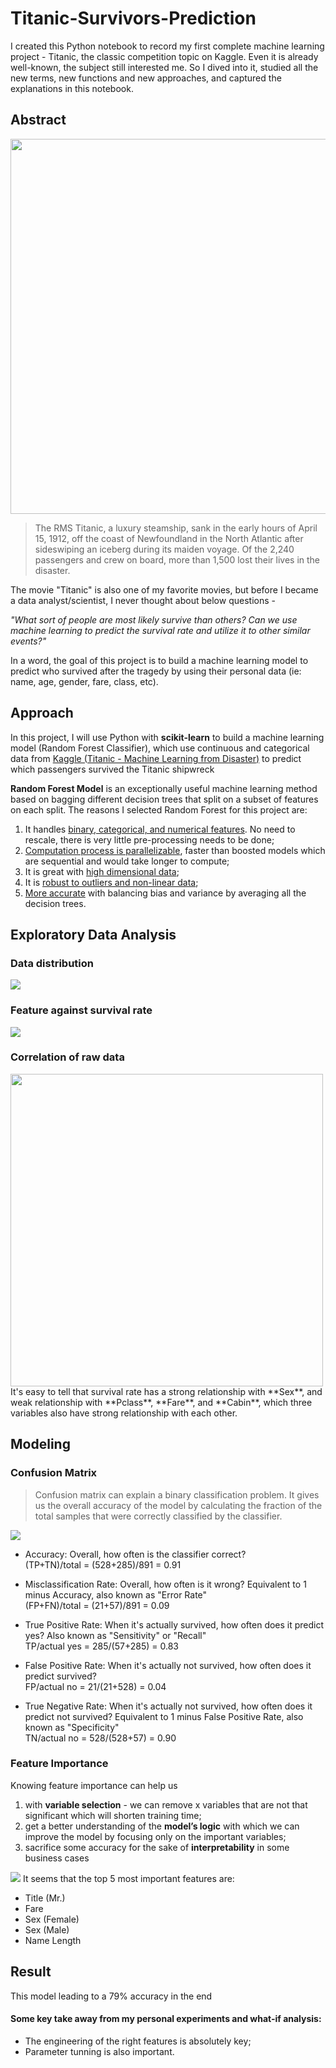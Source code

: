 # Titanic-Survivors-Prediction
I created this Python notebook to record my first complete machine learning project - Titanic, the classic competition topic on Kaggle. Even it is already well-known, the subject still interested me. So I dived into it, studied all the new terms, new functions and new approaches, and captured the explanations in this notebook.

## Abstract
<img src="https://static.timesofisrael.com/atlantajewishtimes/uploads/2022/03/DT6RD9.jpg" width="600">

> The RMS Titanic, a luxury steamship, sank in the early hours of April 15, 1912, off the coast of Newfoundland in the North Atlantic after sideswiping an iceberg during its maiden voyage. Of the 2,240 passengers and crew on board, more than 1,500 lost their lives in the disaster.

The movie "Titanic" is also one of my favorite movies, but before I became a data analyst/scientist, I never thought about below questions - 

*"What sort of people are most likely survive than others? Can we use machine learning to predict the survival rate and utilize it to other similar events?"*

In a word, the goal of this project is to build a machine learning model to predict who survived after the tragedy by using their personal data (ie: name, age, gender, fare, class, etc).

## Approach
In this project, I will use Python with **scikit-learn** to build a machine learning model (Random Forest Classifier), which use continuous and categorical data from [Kaggle (Titanic - Machine Learning from Disaster)](https://www.kaggle.com/competitions/titanic) to predict which passengers survived the Titanic shipwreck

**Random Forest Model** is an exceptionally useful machine learning method based on bagging different decision trees that split on a subset of features on each split.
The reasons I selected Random Forest for this project are:

1. It handles <ins>binary, categorical, and numerical features</ins>. No need to rescale, there is very little pre-processing needs to be done;
2. <ins>Computation process is parallelizable</ins>, faster than boosted models which are sequential and would take longer to compute;
3. It is great with <ins>high dimensional data</ins>;
4. It is <ins>robust to outliers and non-linear data</ins>;
5. <ins>More accurate</ins> with balancing bias and variance by averaging all the decision trees.


## Exploratory Data Analysis

### Data distribution
<img src="graphs/data distribution-all.png">


### Feature against survival rate
<img src="graphs/features against survival rate.png">

### Correlation of raw data
<img src="graphs/correlation of raw data.png" width="500">
It's easy to tell that survival rate has a strong relationship with **Sex**, and weak relationship with **Pclass**, **Fare**, and **Cabin**, which three variables also have strong relationship with each other.


## Modeling

### Confusion Matrix
>Confusion matrix can explain a binary classification problem. It gives us the overall accuracy of the model by calculating the fraction of the total samples that were correctly classified by the classifier.  
<img src="graphs/confusion matrix.png">

- Accuracy: Overall, how often is the classifier correct?  
(TP+TN)/total = (528+285)/891 = 0.91

- Misclassification Rate: Overall, how often is it wrong? Equivalent to 1 minus Accuracy, also known as "Error Rate"  
(FP+FN)/total = (21+57)/891 = 0.09

- True Positive Rate: When it's actually survived, how often does it predict yes? Also known as "Sensitivity" or "Recall"  
TP/actual yes = 285/(57+285) = 0.83

- False Positive Rate: When it's actually not survived, how often does it predict survived?  
FP/actual no = 21/(21+528) = 0.04

- True Negative Rate: When it's actually not survived, how often does it predict not survived? Equivalent to 1 minus False Positive Rate, also known as "Specificity"  
TN/actual no = 528/(528+57) = 0.90


### Feature Importance
Knowing feature importance can help us

1. with **variable selection** - we can remove x variables that are not that significant which will shorten training time;
2. get a better understanding of the **model’s logic** with which we can improve the model by focusing only on the important variables;
3. sacrifice some accuracy for the sake of **interpretability** in some business cases

<img src="graphs/feature importance.png">
It seems that the top 5 most important features are:

- Title (Mr.)
- Fare
- Sex (Female)
- Sex (Male)
- Name Length

## Result
This model leading to a 79% accuracy in the end 

#### Some key take away from my personal experiments and what-if analysis:

- The engineering of the right features is absolutely key;
- Parameter tunning is also important.
